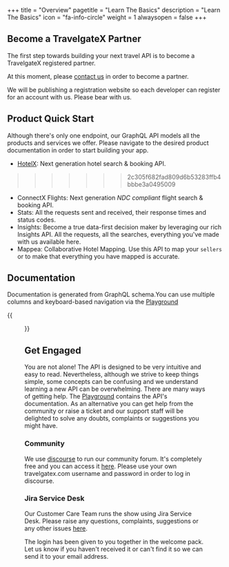 +++
title = "Overview"
pagetitle = "Learn The Basics"
description = "Learn The Basics"
icon = "fa-info-circle"
weight = 1
alwaysopen = false
+++

## Become a TravelgateX Partner

The first step towards building your next travel API is to become a TravelgateX registered partner. 

At this moment, please [contact us](mailto:sales@travelgatex.com) in order to become a partner.

We will be publishing a registration website so each developer can register for an account with us. Please bear with us.

## Product Quick Start

Although there's only one endpoint, our GraphQL API models all the products and services we offer. Please navigate to the desired product documentation in order to start building your app.

- [HotelX](/hotelx/): Next generation hotel search & booking API.
>>>>>>> 2c305f682fad809d6b53283ffb4bbbe3a0495009
- ConnectX Flights: Next generation _NDC compliant_ flight search & booking API.
- Stats: All the requests sent and received, their response times and status codes.
- Insights: Become a true data-first decision maker by leveraging our rich Insights API. All the requests, all the searches, everything you've made with us available here.
- Mappea: Collaborative Hotel Mapping. Use this API to map your `sellers` or to make that everything you have mapped is accurate.

## Documentation
Documentation is generated from GraphQL schema.You can use multiple columns and keyboard-based navigation via the [Playground](https://api.travelgatex.com)

{{<figure src="/images/graphql_playground.gif" link="https://api.travelgatex.com"  alt="TravelgateX Schema Documenation">}}

## Get Engaged

You are not alone! The API is designed to be very intuitive and easy to read. Nevertheless, although we strive to keep things simple, some concepts can be confusing and we understand learning a new API can be overwhelming. There are many ways of getting help. The [Playground](https://api.travelgatex.com) contains the API's documentation. As an alternative you can get help from the community or raise a ticket and our support staff will be delighted to solve any doubts, complaints or suggestions you might have.

### Community

We use [discourse](www.discourse.org) to run our community forum. It's completely free and you can access it [here](discourse.travelgatex.com). Please use your own travelgatex.com username and password in order to log in discourse.

### Jira Service Desk

Our Customer Care Team runs the show using Jira Service Desk. Please raise any questions, complaints, suggestions or any other issues [here](https://xmltravelgate.atlassian.net/servicedesk/customer/portal/7).

The login has been given to you together in the welcome pack. Let us know if you haven't received it or can't find it so we can send it to your email address.

